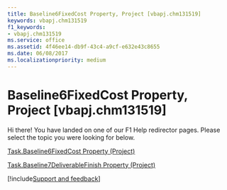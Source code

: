 ```yaml
---
title: Baseline6FixedCost Property, Project [vbapj.chm131519]
keywords: vbapj.chm131519
f1_keywords:
- vbapj.chm131519
ms.service: office
ms.assetid: 4f46ee14-db9f-43c4-a9cf-e632e43c8655
ms.date: 06/08/2017
ms.localizationpriority: medium
---
```



# Baseline6FixedCost Property, Project [vbapj.chm131519]

Hi there! You have landed on one of our F1 Help redirector pages. Please select the topic you were looking for below.

[Task.Baseline6FixedCost Property (Project)](https://msdn.microsoft.com/library/3b5a95be-c809-8e91-3011-923657826bbe%28Office.15%29.aspx)

[Task.Baseline7DeliverableFinish Property (Project)](https://msdn.microsoft.com/library/6f724c4f-46a3-1175-39c9-dc21d7196593%28Office.15%29.aspx)

[!include[Support and feedback](~/includes/feedback-boilerplate.md)]